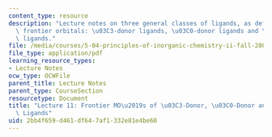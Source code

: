```yaml
---
content_type: resource
description: "Lecture notes on three general classes of ligands, as defined by their\
  \ frontier orbitals: \u03C3-donor ligands, \u03C0-donor ligands and \u03C0-acceptor\
  \ ligands."
file: /media/courses/5-04-principles-of-inorganic-chemistry-ii-fall-2008/2bb4f659d461df647af1332e81e4be60_Lecture_11.pdf
file_type: application/pdf
learning_resource_types:
- Lecture Notes
ocw_type: OCWFile
parent_title: Lecture Notes
parent_type: CourseSection
resourcetype: Document
title: "Lecture 11: Frontier MO\u2019s of \u03C3-Donor, \u03C0-Donor and \u03C0-Acceptor\
  \ Ligands"
uid: 2bb4f659-d461-df64-7af1-332e81e4be60
---
```

